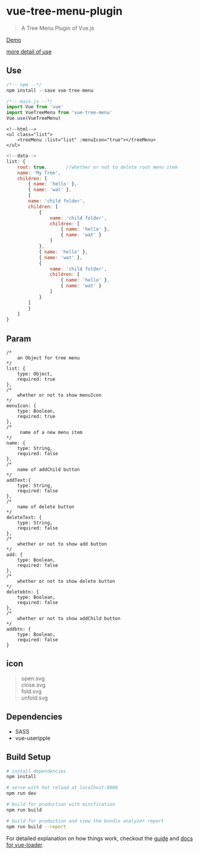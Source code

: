 # vue-tree-menu-plugin

> A Tree Menu Plugin of Vue.js 

[Demo](http://ldqblog.me/vue-tree-menu-plugin/dist/#/)

[more detail of use](https://github.com/LDQ-first/vue-tree-menu-plugin/tree/master/src/views/show.vue)


## Use

``` javascript
/*-- npm --*/
npm install --save vue-tree-menu
```
             
``` javascript
/*-- main.js --*/
import Vue from 'vue'
import VueTreeMenu from 'vue-tree-menu'
Vue.use(VueTreeMenu)
```
               
``` 
<!--html-->
<ul class="list">
    <treeMenu :list="list" :menuIcon="true"></treeMenu>
</ul>
```
                    
``` javascript
<!--data-->
list: {
    root: true,       //whether or not to delete root menu item 
    name: 'My Tree',
    children: [
        { name: 'hello' },
        { name: 'wat' },
        {
        name: 'child folder',
        children: [
            {
                name: 'child folder',
                children: [
                    { name: 'hello' },
                    { name: 'wat' }
                ]
            },
            { name: 'hello' },
            { name: 'wat' },
            {
                name: 'child folder',
                children: [
                    { name: 'hello' },
                    { name: 'wat' }
                ]
            }
        ]
        }
    ]
}

```

## Param

```
/*
    an Object for tree menu
*/
list: {
    type: Object,
    required: true
},
/*
    whether or not to show menuIcon
*/
menuIcon: {
    type: Boolean,
    required: true
},
/*
     name of a new menu item
*/
name: {
    type: String,
    required: false
},
/*
    name of addChild button
*/
addText:{
    type: String,
    required: false
},
/*
    name of delete button
*/
deleteText: {
    type: String,
    required: false
},
/*
    whether or not to show add button
*/
add: {
    type: Boolean,
    required: false
},
/*
    whether or not to show delete button
*/
deletebtn: {
    type: Boolean,
    required: false
},
/*
    whether or not to show addChild button
*/
addbtn: {
    type: Boolean,
    required: false
}
```

## icon
   
>   open.svg  
>   close.svg  
>   fold.svg  
>   unfold.svg  


## Dependencies

* SASS
* vue-useripple



## Build Setup

``` bash
# install dependencies
npm install

# serve with hot reload at localhost:8080
npm run dev

# build for production with minification
npm run build

# build for production and view the bundle analyzer report
npm run build --report
```

For detailed explanation on how things work, checkout the [guide](http://vuejs-templates.github.io/webpack/) and [docs for vue-loader](http://vuejs.github.io/vue-loader).
